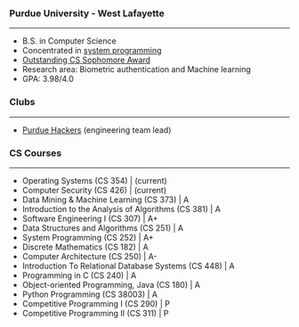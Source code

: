### Purdue University - West Lafayette

---

- B.S. in Computer Science
- Concentrated in [system programming](https://www.cs.purdue.edu/undergraduate/curriculum/track-ss-fall2023.html)
- [Outstanding CS Sophomore Award](https://www.linkedin.com/posts/chi-wei-lien_career-award-activity-7052045081381376000-kjNg?utm_source=share&utm_medium=member_desktop)
- Research area: Biometric authentication and Machine learning
- GPA: 3.98/4.0

### Clubs

---

- [Purdue Hackers](purduehackers.com/) (engineering team lead)

### CS Courses

---

- Operating Systems (CS 354) | (current)
- Computer Security (CS 426) | (current)
- Data Mining & Machine Learning (CS 373) | A
- Introduction to the Analysis of Algorithms (CS 381) | A
- Software Engineering I (CS 307) | A+
- Data Structures and Algorithms (CS 251) | A
- System Programming (CS 252) | A+
- Discrete Mathematics (CS 182) | A
- Computer Architecture (CS 250) | A-
- Introduction To Relational Database Systems (CS 448) | A
- Programming in C (CS 240) | A
- Object-oriented Programming, Java (CS 180) | A
- Python Programming (CS 38003) | A
- Competitive Programming I (CS 290) | P
- Competitive Programming II (CS 311) | P
